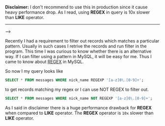 <!--


---
 "Using regex in mysql query"
excerpt: "Using regex in mysql query"
date: 2015-05-28 00:00:00 IST
updated: 2015-05-28 00:00:00 IST
categories: mysql
tags: mysql
---

-->
<!DOCTYPE html>
<html>

<head>
  <title>basic-git-workflow</title>
  <meta charset="utf-8">
  <meta name="viewport" content="width=device-width, initial-scale=1.0">

  <link rel="stylesheet" href="./css/bootstrap.css">
  <link rel="stylesheet" href="./css/bootstrap.grid.css">
  <link rel="stylesheet" href="./css/bootstrap.min.css">
  <link rel="stylesheet" href="./css/bootstrap-reboot.min.css">
  <link rel="stylesheet" href="./css/bootstrap.css.map">
  <link rel="stylesheet" href="./css/blog-home.css">
  <link rel="stylesheet" href="./css/prism.css">
  <script async defer src="./css/prism.js"></script>
</head>

<body>

**Disclaimer:** I don't recommend to use this in production since it cause heavy performance drop. As I read, using **REGEX** in query is 10x slower than **LIKE** operator.

---

-->

<!DOCTYPE html>
<html>

<head>
  <title>basic-git-workflow</title>
  <meta charset="utf-8">
  <meta name="viewport" content="width=device-width, initial-scale=1.0">

  <link rel="stylesheet" href="./css/bootstrap.css">
  <link rel="stylesheet" href="./css/bootstrap.grid.css">
  <link rel="stylesheet" href="./css/bootstrap.min.css">
  <link rel="stylesheet" href="./css/bootstrap-reboot.min.css">
  <link rel="stylesheet" href="./css/bootstrap.css.map">
  <link rel="stylesheet" href="./css/blog-home.css">
  <link rel="stylesheet" href="./css/prism.css">
  <script async defer src="./css/prism.js"></script>
</head>

<body>

Recently I had a requirement to filter out records which matches a particular pattern. Usually in such cases I retrive the records and run filter in the program. This time I was curious to know whether there is an alternative way. If I can filter using a pattern in MySQL, it will be easy for me. Thus I came to know about [REGEX](https://dev.mysql.com/doc/refman/5.1/en/regexp.html) in MySQL.

So now I my query looks like

```sql
SELECT * FROM messages WHERE nick_name REGEXP '[a-z]0\.[0-9]+';
```

to get records matching my regex or I can use NOT REGEX to filter out.

```sql
SELECT * FROM messages WHERE nick_name NOT REGEXP '[a-z]0\.[0-9]+';
```

As I said in disclaimer there is a huge performance drawback for **REGEX** when compared to **LIKE** operator. The **REGEX** operator is `10x` slower than **LIKE** operator.
